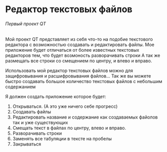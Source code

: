 # Редактор текстовых файлов 
###### Первый проект QT
Мой проект QT представляет из себя что-то на подобие текстового редактора с возможностью создавать и редактировать файлы.
Мое приложение будет отличаться от более известных текстовых редакторов тем, что будет возмоность разворачивать строки
А так же размещать все строки со смещением по центру, и влево и вправо.

Использовать мой редактор текстовых файлов можно для защифровывания и расшифровывания файлов...
Так же вы можете быстро создавать большое количество текстовых файлов с небольшим содержанием

Я должен создать приложение которое будет:
1. Открываться. (А это уже ничего себе прогресс)
2. Создавать файлы
3. Редактировать название и содержание как создаваемых файолов так и уже существующих
4. Смещать текст в файлах по центру, влево и вправо.
5. Разворачивать строки
6. Заменять все табуляции в тексте на пробелы
7. Закрываться
